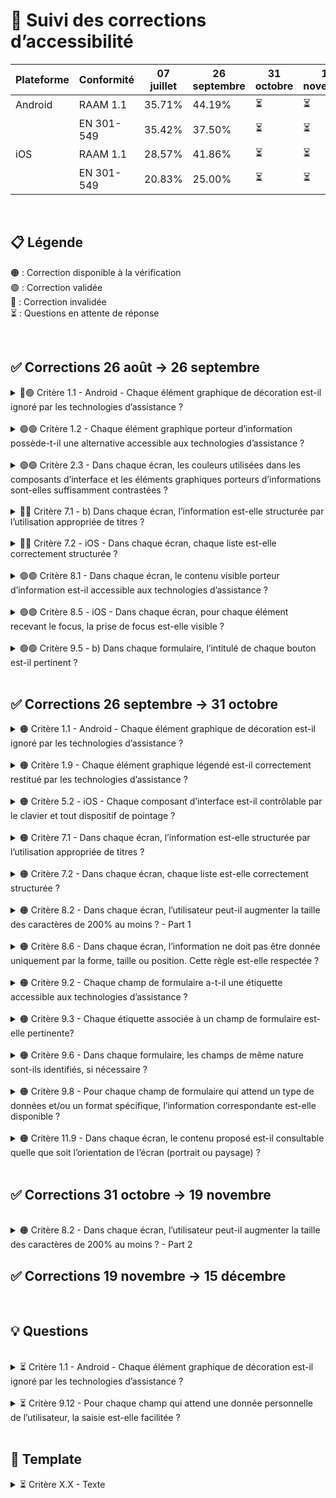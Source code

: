 # 🌈 Suivi des corrections d’accessibilité

| Plateforme | Conformité | 07 juillet | 26 septembre | 31 octobre | 19 novembre | 15 décembre |
| ---------- | ---------- | ---------- | ------------ | ---------- | ----------- | ----------- |
| Android    | RAAM 1.1   | 35.71%     | 44.19%       | ⏳         | ⏳          | ⏳          |
|            | EN 301-549 | 35.42%     | 37.50%       | ⏳         | ⏳          | ⏳          |
| iOS        | RAAM 1.1   | 28.57%     | 41.86%       | ⏳         | ⏳          | ⏳          |
|            | EN 301-549 | 20.83%     | 25.00%       | ⏳         | ⏳          | ⏳          |

<br>

## 📋 Légende

🟠 : Correction disponible à la vérification  
🟢 : Correction validée  
🔴 : Correction invalidée  
⏳ : Questions en attente de réponse

<br>

## ✅ Corrections 26 août → 26 septembre

<details>

<summary> 🔴🟢 Critère 1.1 - Android - Chaque élément graphique de décoration est-il ignoré par les technologies d’assistance ?</summary>

**RAAM** : [Critère 1.1](https://accessibilite.public.lu/fr/raam1.1/referentiel-technique.html#crit-1-1)  
**Ticket** : [PC-37377](https://passculture.atlassian.net/browse/PC-37377)  
**PR** : [#8676](https://github.com/pass-culture/pass-culture-app-native/pull/8676)

**Problème** 😱

- Les emojis étaient vocalisé sur Android car on utilisait `accessibilityHidden` qui ne fonctionne pas.
- Les icons qui étaient présent au début des boutons sont vocalisé "zéro" pour la même raison.

**Correction** 💡

- Refacto du code de `AccessibleTitle` et utilisation de `accessibilityElementsHidden` (iOS) et `importantForAccessibility` (Android) via `hiddenFromScreenReader()` pour ignorer les emojis. Création d'un composant `AccessibleTitle` spécifique web qui permet de garder `aria-hidden` en web pour éviter les problèmes de compatibilité.
- Utilisation du nouveau composant `LinkInsideText` qui ne possède pas d'emojis de lien externe.

**Retours audit** 🔥

iOS : OK

Android : NOK

- (E06) Les puces de listes ont une description similaire (vocalisée "zéro") -> OK elle sont ignorée, mais on peut toujours les atteindre +(nouvelle NC en 7.2)

</details>

<br>

<details>

<summary> 🟢🟢 Critère 1.2 - Chaque élément graphique porteur d’information possède-t-il une alternative accessible aux technologies d’assistance ?</summary>

**RAAM** : [Critère 1.2](https://accessibilite.public.lu/fr/raam1.1/referentiel-technique.html#crit-1-2)  
**Ticket** : [PC-37462](https://passculture.atlassian.net/browse/PC-37462)  
**PR** : [#8653](https://github.com/pass-culture/pass-culture-app-native/pull/8653)

**Problème** 😱

- Pour les SVG, `accessiblityHidden` ne fonctionne pas (car n'existe pas en `react-native`).
- Pour le QR code, il n'est pas accessible au lecteur d'écrans.
- Pour les illustrations des offres et lieux, `accessibilityLabel` n'est pas très clair et compréhensible.

**Correction** 💡

- Pour les SVG, utiliser `accessible` plutôt que `accessiblityHidden`, qui rend disponible l'élément aux lecteurs d'écrans.
- Pour le QR code, il faut ajouter un `accessibilityLabel`, un `accessibilityRole` image et un `accessible` pour rendre la view disponible aux lecteurs d'écrans.
- Pour les illustrations des offres et lieux, il faut simplement changer `accessibilityLabel` pour qu'il soit plus explicite.

</details>

<br>

<details>

<summary> 🟢🟢 Critère 2.3 - Dans chaque écran, les couleurs utilisées dans les composants d’interface et les éléments graphiques porteurs d’informations sont-elles suffisamment contrastées ?</summary>

**RAAM** : [Critère 2.3](https://accessibilite.public.lu/fr/raam1.1/referentiel-technique.html#crit-2-3)  
**Ticket** : [PC-37465](https://passculture.atlassian.net/browse/PC-37465)  
**PR** : [#8577](https://github.com/pass-culture/pass-culture-app-native/pull/8577)

**Problème** 😱  
La bordure du cercle dans les radio button n’était pas suffisamment contrastée pour être visible de tous.

**Correction** 💡  
Utilisation du design token `border.default` à la place de `border.subtle`.

</details>

<br>

<details>

<summary> 🔴🔴 Critère 7.1 - b) Dans chaque écran, l’information est-elle structurée par l’utilisation appropriée de titres ?</summary>

**RAAM** : [Critère 7.1](https://accessibilite.public.lu/fr/raam1.1/referentiel-technique.html#crit-7-1)  
**Ticket** : [PC-37481](https://passculture.atlassian.net/browse/PC-37481)  
**PR** : [#8561](https://github.com/pass-culture/pass-culture-app-native/pull/8561)

**Problème** 😱  
Les titres n’avaient pas de rôle car nous avons ajouté `AccessibilityRole.HEADING` uniquement en web. De plus, ce rôle n’a aucune correspondance en native.

**Correction** 💡  
Utilisation de `AccessibilityRole.HEADER` dans `getHeadingAttrs()` qui permet d’ajouter le rôle dans tous les titres de manière automatique.

**Retours audit** 🔥

iOS : NOK

Android : NOK

- (E04) Les textes "Non conformité", "Dérogation pour charge disproportionnée", "Contenus non soumis à l'obligation d'accessibilité", "Technologies utilisées pour la réalisation de l'application", "Agent utilisateurs, technologies d'assistance et outils utilisés pour vérifier l'accessibilité". Corrections : Le texte "État de conformité" doit être identifié comme un titre (niveau 2 si possible) avec les propriétés natives, par exemple : accessibilityHeading sur Android

- (E09) Le texte "Lieu - Audit Access42". Corrections : Le texte "Lieu - Audit Access42" doit être identifié comme un titre (niveau 1 si possible) avec les propriétés natives, par exemple : accessibilityHeading sur Android. Si possible :

  - Le texte "Modalité de retrait" (niveau 3 si possible)
  - Le texte "Description" (niveau 3 si possible)
  - Le texte "Contact" (niveau 3 si possible)
  - Le texte "Accessibilité" (niveau 3 si possible) (dans ce bloc, sur le même principe, les éléments qui ouvre et ferme du contenu devraient également faire l'objet d'une hiérarchie avec un titrage du contenu)
  - Le texte "Horaires d'ouverture (niveau 3 si possible)

- (E14) Le texte "Rechercher" KO. Corrections : Le texte "Rechercher" doit être identifié comme un titre avec les propriétés natives, par exemple : accessibilityHeading sur Android. Autre cas : Le texte "Livres" (niveau 1 si possible) KO

iOS

</details>

<br>

<details>

<summary> 🔴🔴 Critère 7.2 - iOS - Dans chaque écran, chaque liste est-elle correctement structurée ?</summary>

**RAAM** : [Critère 7.2](https://accessibilite.public.lu/fr/raam1.1/referentiel-technique.html#crit-7-2)  
**Ticket** : [PC-37482](https://passculture.atlassian.net/browse/PC-37482)  
**PR** : [#8607](https://github.com/pass-culture/pass-culture-app-native/pull/8607)

**Problème** 😱  
Certaines listes n’étaient pas identifiées comme des listes `<ul>` et `<li>`.

**Correction** 💡  
Utilisation des composants `Li` associés à des `AccessibilityRole.LIST`.

**Retours audit** 🔥

Android : OK

iOS : NOK

(E02) Les options de recherche dans la modale "Localisation"

(E04) Par exemple :

- Les listes du bloc "Non conformité"
- Les contenus dérogés
- Les technologies utilisées
- Les agents utilisateurs, technologies d'assistance et outils utilisés

(E06) L'ensemble des éléments

Corrections :
Identifier ces éléments comme des listes : créer un container de listes avec List pour iOS.
Dans le cas de contenus HTML (contenus web embarqués), veiller à utiliser les balises HTML appropriées pour créer des listes

</details>

<br>

<details>

<summary> 🟢🟢 Critère 8.1 - Dans chaque écran, le contenu visible porteur d’information est-il accessible aux technologies d’assistance ?</summary>

**RAAM** : [Critère 8.1](https://accessibilite.public.lu/fr/raam1.1/referentiel-technique.html#crit-8-1)  
**Ticket** : [PC-37483](https://passculture.atlassian.net/browse/PC-37483)  
**PR** : [#8579](https://github.com/pass-culture/pass-culture-app-native/pull/8579), [#8662](https://github.com/pass-culture/pass-culture-app-native/pull/8662)

**Problème** 😱  
Certains textes n’étaient pas vocalisés car ils n’étaient pas inclus dans les labels.

**Correction** 💡

- Ajout d’informations dans certains `accessibilityLabel` et/ou suppression d’`accessibilityLabel` inutiles afin d’éviter toute confusion.
- Modification de `tileAccessibilityLabel` pour prendre en compte les tags.

</details>

<br>

<details>

<summary> 🟢🟢 Critère 8.5 - iOS - Dans chaque écran, pour chaque élément recevant le focus, la prise de focus est-elle visible ?</summary>

**RAAM** : [Critère 8.5](https://accessibilite.public.lu/fr/raam1.1/referentiel-technique.html#crit-8-5)  
**Ticket** : [PC-37485](https://passculture.atlassian.net/browse/PC-37485)  
**PR** : [#8632](https://github.com/pass-culture/pass-culture-app-native/pull/8632)

**Problème** 😱  
Lorsqu'on navigue sur l'élément `Accordion` le focus n'était pas visible car on utilisait `touchableFocusOutline()` dans un composant `TouchableOpacity`

**Correction** 💡  
L'utilisation de `customFocusOutline()` plutôt que `touchableFocusOutline()` dans le composant `Accordion`

</details>

<br>

<details>
<summary> 🟢🟢 Critère 9.5 - b) Dans chaque formulaire, l’intitulé de chaque bouton est-il pertinent ?</summary>

**RAAM** : [Critère 9.5](https://accessibilite.public.lu/fr/raam1.1/referentiel-technique.html#crit-9-5)  
**Ticket** : [PC-37491](https://passculture.atlassian.net/browse/PC-37491)  
**PR** : [#8593](https://github.com/pass-culture/pass-culture-app-native/pull/8593)

**Problème** 😱  
`accessibilityDescribedBy` n'est pas reconnu en native, ce qui vocalise les UUID.

**Correction** 💡  
`accessibilityHint` permet d'ajouter un élément complémentaire et doit être utilisé à la place.  
Cependant, il n'est pas utilisable sur les textes ; il faut utiliser un `accessibilityLabel` custom (ex : pour les messages d'erreur).  
On ignore les textes/éléments ajoutés dans `accessibilityHint` pour éviter une double vocalisation en utilisant `hiddenFromScreenReader()` avec :

- `accessibilityElementsHidden: true // iOS`
- `importantForAccessibility: 'no' // Android`

</details>

<br>

## ✅ Corrections 26 septembre → 31 octobre

<details>

<summary> 🟠 Critère 1.1 - Android - Chaque élément graphique de décoration est-il ignoré par les technologies d’assistance ?</summary>

**RAAM** : [Critère 1.1](https://accessibilite.public.lu/fr/raam1.1/referentiel-technique.html#crit-1-1)  
**Ticket** : [PC-38204](https://passculture.atlassian.net/browse/PC-38204)  
**PR** : [#8741](https://github.com/pass-culture/pass-culture-app-native/pull/8741)

**Problème** 😱

- **(E06)** Les puces de listes sont ignorée, mais on peut toujours les atteindre.


**Correction** 💡

- **(E06)** On utilisait une balise de `Text` plutôt qu'une `View` et prenait ne focus.

</details>

<br>

<details>

<summary> 🟠 Critère 1.9 - Chaque élément graphique légendé est-il correctement restitué par les technologies d’assistance ?</summary>

**RAAM** : [Critère 1.9](https://accessibilite.public.lu/fr/raam1.1/referentiel-technique.html#crit-1-9)  
**Ticket** : [PC-37464](https://passculture.atlassian.net/browse/PC-37464)  
**PR** : [#8762](https://github.com/pass-culture/pass-culture-app-native/pull/8762)

**Problème** 😱  

- **(E09)** La légende du copyright de l'illustration du lieu n'est pas reliée correctement à l’image qu’elle décrit car le bouton n'est pas focusable aux lecteurs d'écrans.

- **(E15)** La légende du copyright de l'affiche du film n'est pas reliée correctement à l’image qu’elle décrit.

**Correction** 💡  

- **(E09)** Ajout de la légende du copyright de l'illustration du lieu directement dans l'`accessibilityLabel` du bouton de l'image.

- **(E15)** Ajout de la légende du copyright de l'affiche du film directement dans l'`accessibilityLabel` du bouton de l'image.

**Retours audit** 🔥
Texte

</details>

<br>

<details>

<summary> 🟠 Critère 5.2 - iOS - Chaque composant d’interface est-il contrôlable par le clavier et tout dispositif de pointage ?</summary>

**RAAM** : [Critère 5.2](https://accessibilite.public.lu/fr/raam1.1/referentiel-technique.html#crit-5-2)  
**Ticket** : [PC-37476](https://passculture.atlassian.net/browse/PC-37476)  
**PR** : [#8789](https://github.com/pass-culture/pass-culture-app-native/pull/8789)

**Problème** 😱  

- **(E01)** Les composants à bascule (switch) et le lien "Politique de gestion des cookies" ne sont pas accessible aux lecteurs d'écrans. 

- **(E03)** Les composants "https://passculture.app/accueil" et "support@passculture.app" ne sont pas atteignables aux lecteurs d'écrans.

- **(E04)** Les composants "https://passculture.app/accueil" et "support@passculture.app" ne sont pas atteignables aux lecteurs d'écrans.

- **(E05)** Le composant à bascule pour permettre l'orientation n'est pas utilisable au clavier ou avec un autre dispositif de pointage. 

- **(E08)** Le composant à bascule pour la géolocalisation n'est pas utilisable au clavier ou avec un autre dispositif de pointage. 

- **(E15)** Les composants de choix de séance ("9H00 10€" et "11h00 10€") doivent un seul et même bloc, actuellement ils sont composés de 3 éléments dont un vide et il n'y a pas de rôle.


**Correction** 💡  

- **(E01)** Utilisation du composant `LinkInsideText` qui est accessible pour lien "Politique de gestion des cookies" et ajout d'un accessibiltyLabel accessible pour les composants à bascule (switch). 

- **(E03)** Utilisation du composant `LinkInsideText` qui est accessible.

- **(E04)** Utilisation du composant `LinkInsideText` qui est accessible.

- **(E05)** Utilisation d'un nouveau `accessibiltyRole` et d'un `accessibilityLabel` pour rendre accessible le composant à bascule pour permettre l'orientation. 

- **(E08)** Utilisation d'un nouveau `accessibiltyRole` et d'un `accessibilityLabel` pour rendre accessible le composant à bascule pour la géolocalisation.

- **(E15)** Ajoute d'un `accessibilityLabel` plus complet pour les composants de choix de séance ("9H00 10€" et "11h00 10€") pour les rendre d'un seul et même bloc.



**Retours audit** 🔥
Texte

</details>

<br>

<details>

<summary> 🟠 Critère 7.1 - Dans chaque écran, l’information est-elle structurée par l’utilisation appropriée de titres ?</summary>

**RAAM** : [Critère 7.1](https://accessibilite.public.lu/fr/raam1.1/referentiel-technique.html#crit-7-1)  
**Ticket** : [PC-38205](https://passculture.atlassian.net/browse/PC-38205)  
**PR** : [#8740](https://github.com/pass-culture/pass-culture-app-native/pull/8740)

**Problème** 😱

- **(E04)** Les sous titres ne sont pas identifié comme des titres mais simplement comme des textes, car n'utilisent pas `getHeadingAttrs()`.
- **(E09)** Le titre dans le header d'un lieu n'est pas identifié comme un titre mais simplement comme un texte, car n'utilise pas `getHeadingAttrs()`.
- **(E14)** Le titre "Rechercher" de la page de recherche n'est pas identifié comme un titre mais simplement comme un texte, car utilise `getHeadingAttrs()` mais sur une `View`.

**Correction** 💡

- **(E04)** Utilisation de `getHeadingAttrs(3)` pour les sous titres de type `Typo.BodyAccent`
- **(E09)** Utilisation de `getHeadingAttrs(3)` pour les sous titres de type `Typo.BodyAccent`
- **(E14)** Utilisation de `getHeadingAttrs(1)` sur le texte et non sur le container qui était une `View`

</details>

<br>

<details>

<summary> 🟠 Critère 7.2 - Dans chaque écran, chaque liste est-elle correctement structurée ?</summary>

**RAAM** : [Critère 7.2](https://accessibilite.public.lu/fr/raam1.1/referentiel-technique.html#crit-7-2)  
**Ticket** : [PC-38209](https://passculture.atlassian.net/browse/PC-38209)  
**PR** : [#8778](https://github.com/pass-culture/pass-culture-app-native/pull/8778)

**Problème** 😱  

- **(E02)** Les options de recherche dans la modale "Localisation" ne sont pas structuré comme liste car les `accessibilityRole="list"` ou `accessibilityRole="listitem"` ne fonctionnent pas en natif. 

- **(E04)** Les éléments de listes des déclarations d'accessibilité ne sont pas structuré comme liste car les `accessibilityRole="list"` ou `accessibilityRole="listitem"` ne fonctionnent pas en natif. 

- **(E06)** Les éléments du plan du site ne sont pas structuré comme liste car les `accessibilityRole="list"` ou `accessibilityRole="listitem"` ne fonctionnent pas en natif. 

**Correction** 💡  
- **(E02 | E04 | E06)** Création d'un `accessiblityLabel="groupLabel – Liste - Élément X sur X - accessibilityLabel"` pour compenser le manque d'`accessibilityRole` `list` ou `listitem`.


**Retours audit** 🔥
Texte

</details>

<br>

<details>

<summary> 🟠 Critère 8.2 - Dans chaque écran, l’utilisateur peut-il augmenter la taille des caractères de 200% au moins ? - Part 1</summary>

**RAAM** : [Critère 8.2](https://accessibilite.public.lu/fr/raam1.1/referentiel-technique.html#crit-8-2)  
**Ticket** : [PC-37484](https://passculture.atlassian.net/browse/PC-37484)  
**PR** : [#8730](https://github.com/pass-culture/pass-culture-app-native/pull/8730)

**Problème** 😱  
Certains éléments ne sont plus lisible lorsqu'il y a un zoom 200% :

- **(E01 / E03 / E04)** Des liens sont tronqué car le composant qui est utilisé pour les afficher n'est pas vrai un texte
- **(E06)** Les éléments dans le "plan du site" sont tronqué car ils n'utilisent pas de composant bouton.
- **(E09)** Les tags ont une hauteur limité, ce qui empeche un texte de s'afficher sur 2 ou 3 lignes.
- **(E12)** La page de statut de la demande de déblocage du crédit ne scroll pas, car on bloque sa hauteur.
- **(E15)** Les options dans le calendrier ont une hauteur et largeur limité, ce qui empeche un texte de s'afficher sur 2 lignes. De plus, lorsque le bouton "Voir plus" est activé, il devient impossible de faire défiler l’écran jusqu'en bas.


**Correction** 💡

- **(E01 / E03 / E04)** Pour les liens tronqué, nous avons utilisé le nouveau composant `LinkInsideText`
- **(E06)** Utilisation de boutons pour tous les éléments du plan du site, qui gère mieux le passage à la ligne et ne tronque pas le texte.
- **(E09)** Utilisation d'une `minHeight` plutôt que `height` pour permettre d'afficher le texte des tags sur plusieurs lignes.
- **(E12)** Utilisation de `flexGrow: 1` plutot que `flex: 1` dans la `ScrollView` pour permettre à la page de scroller.
- **(E15)** Utilisation d'une `minHeight` plutôt que `height` et d'une "minWidth`plutôt que `width` pour permettre d'afficher le texte des options sur plusieurs lignes. Pour le bas de l'écran, suppression d'un ScrollView suprerficielle. 

</details>

<br>

<details>

<summary> 🟠 Critère 8.6 - Dans chaque écran, l’information ne doit pas être donnée uniquement par la forme, taille ou position. Cette règle est-elle respectée ?</summary>

**RAAM** : [Critère 8.6](https://accessibilite.public.lu/fr/raam1.1/referentiel-technique.html#crit-X-X)  
**Ticket** : [PC-37486](https://passculture.atlassian.net/browse/PC-37486)  
**PR** : [#8753](https://github.com/pass-culture/pass-culture-app-native/pull/8753)

**Problème** 😱  

- **(E02)** Le bouton de menu actif dans la navigation en bas d'écran n'a pas de mention "actif/non actif" accessible aux lecteurs d'écrans.

- **(E08)** Le toggle de localisation n'a pas de mention "coché/non coché" accessible aux lecteurs d'écrans.

- **(E11)** Dans la liste des obligations pour la conception du mot de passe, les coches n'ont pas de mention "validé / invalidé" accessible aux lecteurs d'écrans. 

- **(E14)** Les tabs liste / grille n'ont pas d'indication de sélection accessible aux lecteurs d'écrans.

- **(E15)** Les indications "accessible / non accessible" du bloc d'accessibilité des offres et lieux ne sont pas accessibles aux lecteurs d'écrans.


**Correction** 💡  

- **(E02)** Ajout de la mention "actif/incactif" sur les boutons du menu de navigation via l'`accessibilityLabel`.

- **(E08)** Ajout de la mention "coché/non coché" sur tous les toggles via l'`accessibilityLabel`. 

- **(E11)** Ajout de la mention "validé/invalidé" sur les critères du mot de passe via l'`accessibilityLabel`. 

- **(E14)** Ajout de la mention "actif/incatif" sur les tabs de la recherche via l'`accessibilityLabel`.

- **(E15)** Ajout de la mention "accessible/inaccessible" sur les critères d'accessibilité via l'`accessibilityLabel`.

**Retours audit** 🔥
Texte

</details>

<br>

<details>

<summary> 🟠 Critère 9.2 - Chaque champ de formulaire a-t-il une étiquette accessible aux technologies d’assistance ?</summary>

**RAAM** : [Critère 9.2](https://accessibilite.public.lu/fr/raam1.1/referentiel-technique.html#crit-9-2)  
**Ticket** : [PC-37489](https://passculture.atlassian.net/browse/PC-37489)  
**PR** : [#8814](https://github.com/pass-culture/pass-culture-app-native/pull/8814)

**Problème** 😱 

- **(E01 | E07 | E11 | E12 | E14)** Les champs de formulaire suivant ne possèdent pas d'étiquette correctement liée et ne sont pas accessible lorsqu’on navigue avec un lecteur d'écran : 
  - "Ville, code postal, adresse"
  - "Adresse e-mail"
  - "Indique ton code postal et choisis ta ville"
  - "Prix minimum (en €)"
  - "Prix maximum (en €)"

- **(E05 | E08 | E14)** Les composants à bascule (switch) ne possèdent pas d'étiquette correctement liée et ne sont pas accessible lorsqu’on navigue avec un lecteur d'écran :
  - "Tout accepter"
  - "Personnaliser ta navigation"
  - "Enregistrer des statistiques de navigation"
  - "Mesurer l’efficacité de nos publicités"
  - "Lire les contenus vidéos"
  - "Permettre l'orientation"
  - "Activer ma géolocalisation"
  - "Uniquement les offres gratuites"


**Correction** 💡  

- **(E01 | E07 | E11 | E12 | E14)** Ajout du label et informations complémentaires de l'input directement dans l'`accessibilityLabel` : 
  - "Ville, code postal, adresse"
  - "Adresse e-mail"
  - "Indique ton code postal et choisis ta ville"
  - "Prix minimum (en €)"
  - "Prix maximum (en €)"

- **(E05 | E08 | E14)** Ajout du label et informations complémentaires des composants à bascule (switch) directement dans l'`accessibilityLabel` :
  - "Tout accepter"
  - "Personnaliser ta navigation"
  - "Enregistrer des statistiques de navigation"
  - "Mesurer l’efficacité de nos publicités"
  - "Lire les contenus vidéos"
  - "Permettre l'orientation"
  - "Activer ma géolocalisation"
  - "Uniquement les offres gratuites"


**Retours audit** 🔥
Texte

</details>

<br>

<details>

<summary> 🟠 Critère 9.3 - Chaque étiquette associée à un champ de formulaire est-elle pertinente?</summary>

**RAAM** : [Critère 9.3](https://accessibilite.public.lu/fr/raam1.1/referentiel-technique.html#crit-9-3)  
**Ticket** : [PC-37490](https://passculture.atlassian.net/browse/PC-37490)  
**PR** : [#8733](https://github.com/pass-culture/pass-culture-app-native/pull/8733)

**Problème** 😱

- **(E015)** Le champ pour le choix de l'horaire dans la modale "Choix des Options>Horaire n'indique pas "VF" "VO" etc.

**Correction** 💡

- **(E015)** L'`accessibilityLabel` du composant de sélection de l'horaire (`HourChoice.tsx`) n'incluait pas la propriété `description` qui est pourtant montré à l'écran. Après l'inclusion de cette information dans L'`accessibilityLabel`, la restitution des lecteurs d'écran est fidèle à ce qui est présenté visuellement à l'utilisateur.

</details>

<br>

<details>

<summary> 🟠 Critère 9.6 - Dans chaque formulaire, les champs de même nature sont-ils identifiés, si nécessaire ?</summary>

**RAAM** : [Critère 9.6](https://accessibilite.public.lu/fr/raam1.1/referentiel-technique.html#crit-9-6)  
**Ticket** : [PC-37492](https://passculture.atlassian.net/browse/PC-37492)  
**PR** : [#8735](https://github.com/pass-culture/pass-culture-app-native/pull/8735)

**Problème** 😱

- (E05) Les boutons radio du bloc « Thème » ne sont pas correctement perçus comme un groupe par les technologies d’assistance.
- (E11) Les boutons checkbox du bloc « CGU & Données » ne sont pas correctement perçus comme un groupe par les technologies d’assistance.
- (E12) Les boutons radio du bloc « Statut » ne sont pas correctement perçus comme un groupe par les technologies d’assistance.

**Correction** 💡

- (E05) Ajout dans l'accessibilityLabel des boutons radio du label du groupe « Thème ».
- (E11) Ajout dans l'accessibilityLabel des boutons checkbox du label du groupe « CGU & Données ».
- (E12) Ajout dans l'accessibilityLabel des boutons radio du label du groupe « Statut ».

</details>

<br>

<details>

<summary> 🟠 Critère 9.8 - Pour chaque champ de formulaire qui attend un type de données et/ou un format spécifique, l’information correspondante est-elle disponible ?</summary>

**RAAM** : [Critère 9.8](https://accessibilite.public.lu/fr/raam1.1/referentiel-technique.html#crit-9-8)  
**Ticket** : [PC-37493](https://passculture.atlassian.net/browse/PC-37493)  
**PR** : [#8786](https://github.com/pass-culture/pass-culture-app-native/pull/8786)

**Problème** 😱  

- **(E09)** Pour le champ "Adresse e-mail" le format attendu est présent mais n'est pas lié à l'étiquette.

- **(E11)** Pour les champs "Adresse e-mail" et le "Mot de passe", le format attendu est présent mais n'est pas lié à l'étiquette. 

**Correction** 💡

- **(E09 | E11)** Utilisation d'un accessibiltyLabel avec toutes les informations (label, format, obligation) ajouté directement dans l'input et les textes visibles par les utilisateurs sont ignorés aux lecteurs d'écrans pour éviter les doublons. 


**Retours audit** 🔥

Texte

</details>

<br>

<details>

<summary> 🟠 Critère 11.9 - Dans chaque écran, le contenu proposé est-il consultable quelle que soit l’orientation de l’écran (portrait ou paysage) ?</summary>

**RAAM** : [Critère 11.9](https://accessibilite.public.lu/fr/raam1.1/referentiel-technique.html#crit-11-9)  
**Ticket** : [PC-37501](https://passculture.atlassian.net/browse/PC-37501)  
**PR** : [#8795](https://github.com/pass-culture/pass-culture-app-native/pull/8795), [#8812](https://github.com/pass-culture/pass-culture-app-native/pull/8812)

**Problème** 😱  

- **(E01)** L'orientation en mode paysage est bloqué par défaut sur l'application. Pour la débloquer il faut se rendre dans la section "Préférences d‘affichage" qui est difficilement accessible lors de la consultation de l’application la première fois (car l'onboarding ajoute plusieurs étapes).

- **(E02)** Des contenus disparaissent (tronqués) lors de la consultation en mode paysage.

- **(E14)** En mode paysage, la liste des résultats est très peu visible.


**Correction** 💡  

- **(E01)** Déblocage de l’orientation en mode paysage par défaut, pour prendre en compte les paramètres du téléphone. 

- **(E02 | E14)** Ajout de bordures horizontales en mode paysage pour éviter que des éléments soient tronqués ou cachés. 


**Retours audit** 🔥
Texte

</details>

<br>


## ✅ Corrections 31 octobre → 19 novembre

<br>

<details>

<summary> 🟠 Critère 8.2 - Dans chaque écran, l’utilisateur peut-il augmenter la taille des caractères de 200% au moins ? - Part 2</summary>

**RAAM** : [Critère 8.2](https://accessibilite.public.lu/fr/raam1.1/referentiel-technique.html#crit-X-X)  
**Ticket** : [PC-38162](https://passculture.atlassian.net/browse/PC-38162)  
**PR** : [#8850](https://github.com/pass-culture/pass-culture-app-native/pull/8850)

**Problème** 😱  
- **(E14)** Les playlists de lieu dans la recherche thématique sont tronqué lors d'un zoom 200% car la hauteur est limité.

**Correction** 💡  
- **(E14)** Suppression de la taille fix pour les playlists de lieu dans la recherche thématique qui permet à la playlist de prendre toute la hauteur. 

**Retours audit** 🔥  
Texte

</details>

## ✅ Corrections 19 novembre → 15 décembre

<br>

## 💡 Questions


</details>

<br>

<details>

<summary> ⏳ Critère 1.1 - Android - Chaque élément graphique de décoration est-il ignoré par les technologies d’assistance ?</summary>

**RAAM** : [Critère 1.1](https://accessibilite.public.lu/fr/raam1.1/referentiel-technique.html#crit-1-1)  
**Ticket** : [PC-37377](https://passculture.atlassian.net/browse/PC-37377)  
**PR** : [#XXXX](https://github.com/pass-culture/pass-culture-app-native/pull/XXXX)

**Problème** 😱  
Lorsque je démarre TalkBack sur la home, toute la home est restitué en Français.
Si je vais dans `HomeModule.tsx` et que je retire `BusinessModule` de l'array de modules, lorsque je démarre Talkback, cette fois-ci il ne restitura que "Bienvenue" et ça sera lu comme si c'était de l'anglais.
Dans tous les cas (si la home est restitué en entièrété en français, ou juste le titre es restitué), lorsque j'appuies manuellement sur un élément de la home, c'est restitué comme si c'était de l'anglais.

En ce qui concerne la restitution non-voulu des emojis contenus dans les titres des divers modules, pour constater ce problème, il faut que l'entièrété de la page soit restitué.

J'ai remarqué qu'il semble y avoir 2 modes de restitution par TalkBack:

- Une automatique qui se déclenche au démarrage de TalkBack quand on est sur la Home
- Une manuelle lorsqu'on appuies sur un élément

C'est dans le premier mode seulement que j'arrive à reproduire la lecture non-voulue des emojis.

Pourquoi la lecture automatique se déclenche seulement sur certaines écrans?

J'ai remarqué que c'était sur les écrans sans entête `headerShown: false` que tout la page est lu. Ou autre hypothèse: la liste de la home est un composant et est lu enitèrement et que le TalkBack ne lit que le premier élément lors de son activation. Peut être que le header prévient la lecture de la liste de la home.

Lors d'une lecture manuelle des éléments de la home, les emojis ne sont pas lus grâce au code existant dans `AccessibleTitle` ou le titre est séparé des emojis qu'il pourrait contenir, et le `accessibilityLabel` est défini à `titleText` (sans l'emoji).

Si je supprime ce `accessibilityLabel`, les emojis dans le titre sont lus, même en lecture manuelle, ce qui me permet de conclure que ce code fonctionne correctement.

**Correction** 💡  
En réalité, nous n'avions pas testé correctement le plan du site avec le TalkBack. En plus de la restitution de toute la page lors de l'activation du TalkBack, de la restitution en appuyant un élément, on peut utiliser le swipe pour "naviguer" à travers les éléments. En swipant, on arrive bien a reproduire le problème qu'avait constaté l'auditeur. On endend bien un "click" entre les éléments. Mais ce n'était pas la restitution du svg "point" comme le pensait l'auditeur.

Le son que nous entendions entre les éléments du plan du site était la restitution d'un texte vide. Ce texte vide était dû à la mauvaise utilisation d'un composant texte, utilisé comme conteneur, alors qu'il fallait utilisé une simple `View`. Une fois le composant texte remplacé par une `View`, nous n'avions plus le bruit parasite entre chaque element.
</details>

<br>

<details>

<summary> ⏳ Critère 9.12 - Pour chaque champ qui attend une donnée personnelle de l’utilisateur, la saisie est-elle facilitée ?</summary>

**RAAM** : [Critère 9.12](https://accessibilite.public.lu/fr/raam1/referentiel-technique.html#crit-9-12)  
**Ticket** : [PC-37497](https://passculture.atlassian.net/browse/PC-37497)  
**PR** : [#XXXX](https://github.com/pass-culture/pass-culture-app-native/pull/XXXX)

| iOS Version | TextInput Type | Contact Menu AutoFill | Direct Email Suggestion AutoFill | Typing Contact Name AutoFill |
| ----------- | -------------- | --------------------- | -------------------------------- | ---------------------------- |
| 16.4        | Multi-layer    | ❌ Doesn't work       | ❌ Doesn't work                  | ❌ Doesn't work              |
| 16.4        | Basic          | ❌ Doesn't work       | ✅ Works                         | ❌ Doesn't work              |
| 18.3.1      | Multi-layer    | ✅ Works              | ❌ Doesn't work                  | ✅ Works                     |
| 18.3.1      | Basic          | ✅ Works              | ❌ Doesn't work                  | ✅ Works                     |

Legend:
`TextInput` Type Basic = a generic `TextInput` imported directly from `react-native`, with accessibility props:

```ts
<TextInput
 style={{ backgroundColor: 'yellow', height: 40 }}
 textContentType="emailAddress"
 autoComplete="email"
/>
```

`TextInput` Type Multi-layer = our custom input component `EmailInputController`.

</details>

<br>

## 📂 Template

<details>

<summary> ⏳ Critère X.X - Texte</summary>

**RAAM** : [Critère X.X](https://accessibilite.public.lu/fr/raam1.1/referentiel-technique.html#crit-X-X)  
**Ticket** : [PC-XXXXX](https://passculture.atlassian.net/browse/PC-XXXXX)  
**PR** : [#XXXX](https://github.com/pass-culture/pass-culture-app-native/pull/XXXX)

**Problème** 😱  
Texte

**Correction** 💡  
Texte

**Retours audit** 🔥  
Texte

</details>
